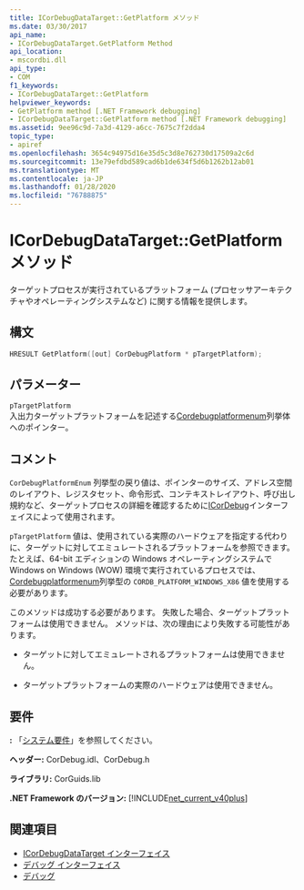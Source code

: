 ```yaml
---
title: ICorDebugDataTarget::GetPlatform メソッド
ms.date: 03/30/2017
api_name:
- ICorDebugDataTarget.GetPlatform Method
api_location:
- mscordbi.dll
api_type:
- COM
f1_keywords:
- ICorDebugDataTarget::GetPlatform
helpviewer_keywords:
- GetPlatform method [.NET Framework debugging]
- ICorDebugDataTarget::GetPlatform method [.NET Framework debugging]
ms.assetid: 9ee96c9d-7a3d-4129-a6cc-7675c7f2dda4
topic_type:
- apiref
ms.openlocfilehash: 3654c94975d16e35d5c3d8e762730d17509a2c6d
ms.sourcegitcommit: 13e79efdbd589cad6b1de634f5d6b1262b12ab01
ms.translationtype: MT
ms.contentlocale: ja-JP
ms.lasthandoff: 01/28/2020
ms.locfileid: "76788875"
---
```

# <a name="icordebugdatatargetgetplatform-method"></a>ICorDebugDataTarget::GetPlatform メソッド
ターゲットプロセスが実行されているプラットフォーム (プロセッサアーキテクチャやオペレーティングシステムなど) に関する情報を提供します。  
  
## <a name="syntax"></a>構文  
  
```cpp  
HRESULT GetPlatform([out] CorDebugPlatform * pTargetPlatform);  
```  
  
## <a name="parameters"></a>パラメーター  
 `pTargetPlatform`  
 入出力ターゲットプラットフォームを記述する[Cordebugplatformenum](cordebugplatform-enumeration.md)列挙体へのポインター。  
  
## <a name="remarks"></a>コメント  
 `CorDebugPlatformEnum` 列挙型の戻り値は、ポインターのサイズ、アドレス空間のレイアウト、レジスタセット、命令形式、コンテキストレイアウト、呼び出し規約など、ターゲットプロセスの詳細を確認するために[ICorDebug](icordebug-interface.md)インターフェイスによって使用されます。  
  
 `pTargetPlatform` 値は、使用されている実際のハードウェアを指定する代わりに、ターゲットに対してエミュレートされるプラットフォームを参照できます。 たとえば、64-bit エディションの Windows オペレーティングシステムで Windows on Windows (WOW) 環境で実行されているプロセスでは、 [Cordebugplatformenum](cordebugplatform-enumeration.md)列挙型の `CORDB_PLATFORM_WINDOWS_X86` 値を使用する必要があります。  
  
 このメソッドは成功する必要があります。 失敗した場合、ターゲットプラットフォームは使用できません。 メソッドは、次の理由により失敗する可能性があります。  
  
- ターゲットに対してエミュレートされるプラットフォームは使用できません。  
  
- ターゲットプラットフォームの実際のハードウェアは使用できません。  
  
## <a name="requirements"></a>要件  
 **:** 「[システム要件](../../../../docs/framework/get-started/system-requirements.md)」を参照してください。  
  
 **ヘッダー:** CorDebug.idl、CorDebug.h  
  
 **ライブラリ:** CorGuids.lib  
  
 **.NET Framework のバージョン:** [!INCLUDE[net_current_v40plus](../../../../includes/net-current-v40plus-md.md)]  
  
## <a name="see-also"></a>関連項目

- [ICorDebugDataTarget インターフェイス](icordebugdatatarget-interface.md)
- [デバッグ インターフェイス](debugging-interfaces.md)
- [デバッグ](index.md)
